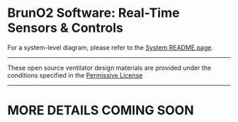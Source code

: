 # BrunO2 Software: Real-Time Sensors & Controls

For a system-level diagram, please refer to the [System README page](../../System/README.md).

---
These open source ventilator design materials are provided under the conditions specified in the [Permissive License](../../Permissive%20License--Brown%20University%20041720.pdf)

---
# MORE DETAILS COMING SOON




